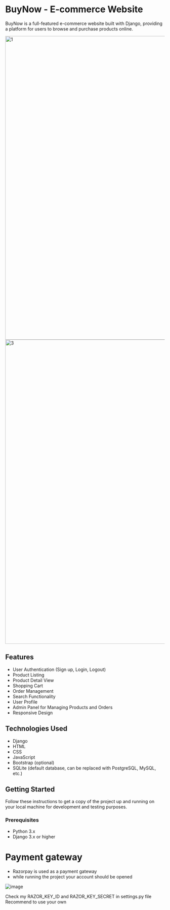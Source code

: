 # BuyNow - E-commerce Website

BuyNow is a full-featured e-commerce website built with Django, providing a platform for users to browse and purchase products online.

<img width="955" alt="1" src="https://github.com/user-attachments/assets/573a4c61-50f3-4e5c-9bb7-970bfa8bda4f">
<img width="957" alt="3" src="https://github.com/user-attachments/assets/85905e11-aed4-4b37-9021-155b381ef66b">

## Features

- User Authentication (Sign up, Login, Logout)
- Product Listing
- Product Detail View
- Shopping Cart
- Order Management
- Search Functionality
- User Profile
- Admin Panel for Managing Products and Orders
- Responsive Design

## Technologies Used

- Django
- HTML
- CSS
- JavaScript
- Bootstrap (optional)
- SQLite (default database, can be replaced with PostgreSQL, MySQL, etc.)

## Getting Started

Follow these instructions to get a copy of the project up and running on your local machine for development and testing purposes.

### Prerequisites

- Python 3.x
- Django 3.x or higher


# Payment gateway
- Razorpay is used as a payment gateway
- while running the project your account should be opened

![image](https://github.com/user-attachments/assets/d2b7ce4c-f07f-4451-bf28-91e995b75349)


Check my RAZOR_KEY_ID and RAZOR_KEY_SECRET in settings.py file
Recommend to use your own
